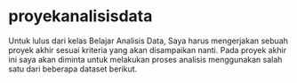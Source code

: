 # proyekanalisisdata
Untuk lulus dari kelas Belajar Analisis Data, Saya harus mengerjakan sebuah proyek akhir sesuai kriteria yang akan disampaikan nanti. Pada proyek akhir ini saya akan diminta untuk melakukan proses analisis menggunakan salah satu dari beberapa dataset berikut.
